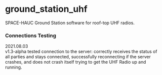 # ground_station_uhf
SPACE-HAUC Ground Station software for roof-top UHF radios.  

### Connections Testing
2021.08.03  
v1.3-alpha tested connection to the server: correctly receives the status of all parties and stays connected, successfully reconnecting if the server crashes, and does not crash itself trying to get the UHF Radio up and running.  